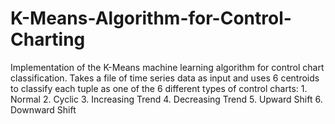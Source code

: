 # K-Means-Algorithm-for-Control-Charting
Implementation of the K-Means machine learning algorithm for control chart classification.  Takes a file of time series data as input and uses 6 centroids to classify each tuple as one of the 6 different types of control charts: 1. Normal  2. Cyclic  3. Increasing Trend  4. Decreasing Trend  5. Upward Shift  6. Downward Shift
